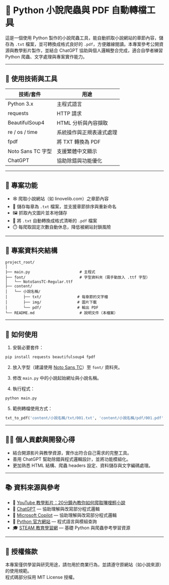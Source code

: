 # 📘 Python 小說爬蟲與 PDF 自動轉檔工具

這是一個使用 Python 製作的小說爬蟲工具，能自動抓取小說網站的章節內容，儲存為 `.txt` 檔案，並可轉換成格式良好的 `.pdf`，方便離線閱讀。本專案參考公開資源與教學影片製作，並結合 ChatGPT 協助與個人邏輯整合完成，適合自學者練習 Python 爬蟲、文字處理與專案實作能力。

---

## 🔧 使用技術與工具

| 技術/套件              | 用途                   |
|------------------------|------------------------|
| Python 3.x             | 主程式語言              |
| requests               | HTTP 請求              |
| BeautifulSoup4         | HTML 分析與內容擷取     |
| re / os / time         | 系統操作與正規表達式處理 |
| fpdf                   | 將 TXT 轉換為 PDF       |
| Noto Sans TC 字型      | 支援繁體中文顯示         |
| ChatGPT                | 協助除錯與功能優化       |

---

## 📌 專案功能

- 🕸️ 爬取小說網站（如 linovelib.com）之章節內容
- 📄 儲存每章為 `.txt` 檔案，並支援章節排序與重新命名
- 🖼️ 抓取內文圖片並本地儲存
- 🧾 將 `.txt` 自動轉換成格式清晰的 `.pdf` 檔案
- ⏱️ 每爬取固定次數自動休息，降低被網站封鎖風險

---

## 📂 專案資料夾結構

```plaintext
project_root/
│
├── main.py                      # 主程式
├── font/                        # 字型資料夾（需手動放入 .ttf 字型）
│   └── NotoSansTC-Regular.ttf
├── content/
│   └── 小說名稱/
│       ├── txt/                # 每章節的文字檔
│       ├── img/                # 圖片下載
│       └── pdf/                # 輸出 PDF
└── README.md                    # 說明文件（本檔案）
```

---

## 🚀 如何使用

1. 安裝必要套件：

```bash
pip install requests beautifulsoup4 fpdf
```

2. 放入字型（建議使用 [Noto Sans TC](https://fonts.google.com/specimen/Noto+Sans+TC)）至 `font/` 資料夾。

3. 修改 `main.py` 中的小說起始網址與小說名稱。

4. 執行程式：

```bash
python main.py
```

5. 範例轉檔使用方式：

```python
txt_to_pdf('content/小說名稱/txt/001.txt', 'content/小說名稱/pdf/001.pdf')
```

---

## 🙋‍♂️ 個人貢獻與開發心得

- 結合開源影片與教學資源，實作出符合自己需求的完整工具。
- 善用 ChatGPT 幫助除錯與程式邏輯設計，並將功能模組化。
- 更加熟悉 HTML 結構、爬蟲 headers 設定、資料儲存與文字編碼處理。

---

## 📚 資料來源與參考

- 🎥 [YouTube 教學影片：20分鐘內教你如何爬取嗶哩輕小說](https://www.youtube.com/watch?v=IJXvcU63nvA&t=564s)
- 🤖 [ChatGPT](https://chat.openai.com/) — 協助理解與改寫部分程式邏輯
- 🤖 [Microsoft Copilot](https://copilot.microsoft.com) — 協助理解與改寫部分程式邏輯
- 🐍 [Python 官方網站](https://www.python.org/) — 程式語言與模組查詢
- 🎓 [STEAM 教育學習網](https://steam.oxxostudio.tw) — 基礎 Python 與爬蟲參考學習資源

---

## 📄 授權條款

本專案僅供學習與研究用途，請勿用於商業行為，並請遵守原網站（如小說來源）的使用規範。  
程式碼部分採用 MIT License 授權。
